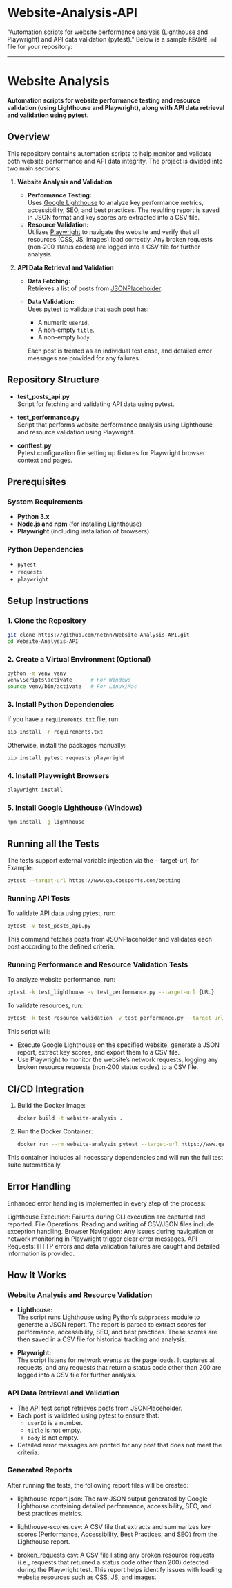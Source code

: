# Website-Analysis-API
"Automation scripts for website performance analysis (Lighthouse and Playwright) and API data validation (pytest)."
Below is a sample `README.md` file for your repository:

---

# Website Analysis

**Automation scripts for website performance testing and resource validation (using Lighthouse and Playwright), along with API data retrieval and validation using pytest.**

## Overview

This repository contains automation scripts to help monitor and validate both website performance and API data integrity. The project is divided into two main sections:

1. **Website Analysis and Validation**
   - **Performance Testing:**  
     Uses [Google Lighthouse](https://developers.google.com/web/tools/lighthouse) to analyze key performance metrics, accessibility, SEO, and best practices. The resulting report is saved in JSON format and key scores are extracted into a CSV file.
   - **Resource Validation:**  
     Utilizes [Playwright](https://playwright.dev) to navigate the website and verify that all resources (CSS, JS, images) load correctly. Any broken requests (non-200 status codes) are logged into a CSV file for further analysis.

2. **API Data Retrieval and Validation**
   - **Data Fetching:**  
     Retrieves a list of posts from [JSONPlaceholder](https://jsonplaceholder.typicode.com/posts).
   - **Data Validation:**  
     Uses [pytest](https://docs.pytest.org) to validate that each post has:
     - A numeric `userId`.
     - A non-empty `title`.
     - A non-empty `body`.
     
     Each post is treated as an individual test case, and detailed error messages are provided for any failures.

## Repository Structure

- **test_posts_api.py**  
  Script for fetching and validating API data using pytest.

- **test_performance.py**  
  Script that performs website performance analysis using Lighthouse and resource validation using Playwright.

- **conftest.py**  
  Pytest configuration file setting up fixtures for Playwright browser context and pages.

## Prerequisites

### System Requirements
- **Python 3.x**
- **Node.js and npm** (for installing Lighthouse)
- **Playwright** (including installation of browsers)

### Python Dependencies
- `pytest`
- `requests`
- `playwright`

## Setup Instructions

### 1. Clone the Repository

```bash
git clone https://github.com/netnn/Website-Analysis-API.git
cd Website-Analysis-API

```

### 2. Create a Virtual Environment (Optional)

```bash
python -m venv venv
venv\Scripts\activate      # For Windows
source venv/bin/activate   # For Linux/Mac
```

### 3. Install Python Dependencies

If you have a `requirements.txt` file, run:

```bash
pip install -r requirements.txt
```

Otherwise, install the packages manually:

```bash
pip install pytest requests playwright
```

### 4. Install Playwright Browsers

```bash
playwright install
```

### 5. Install Google Lighthouse (Windows)

```bash
npm install -g lighthouse
```

## Running all the Tests
The tests support external variable injection via the --target-url, for Example:  

```bash
pytest --target-url https://www.qa.cbssports.com/betting
```


### Running API Tests

To validate API data using pytest, run:

```bash
pytest -v test_posts_api.py
```

This command fetches posts from JSONPlaceholder and validates each post according to the defined criteria.

### Running Performance and Resource Validation Tests

To analyze website performance, run:

```bash
pytest -k test_lighthouse -v test_performance.py --target-url {URL}
```
To validate resources, run:

```bash
pytest -k test_resource_validation -v test_performance.py --target-url {URL}
```

This script will:
- Execute Google Lighthouse on the specified website, generate a JSON report, extract key scores, and export them to a CSV file.
- Use Playwright to monitor the website’s network requests, logging any broken resource requests (non-200 status codes) to a CSV file.

## CI/CD Integration

1. Build the Docker Image:
   ```bash
   docker build -t website-analysis .
   ```
2. Run the Docker Container:
   ```bash
   docker run --rm website-analysis pytest --target-url https://www.qa.cbssports.com/betting
   ```
This container includes all necessary dependencies and will run the full test suite automatically.

## Error Handling
Enhanced error handling is implemented in every step of the process:

Lighthouse Execution: Failures during CLI execution are captured and reported.
File Operations: Reading and writing of CSV/JSON files include exception handling.
Browser Navigation: Any issues during navigation or network monitoring in Playwright trigger clear error messages.
API Requests: HTTP errors and data validation failures are caught and detailed information is provided.

## How It Works

### Website Analysis and Resource Validation
- **Lighthouse:**  
  The script runs Lighthouse using Python’s `subprocess` module to generate a JSON report. The report is parsed to extract scores for performance, accessibility, SEO, and best practices. These scores are then saved in a CSV file for historical tracking and analysis.
  
- **Playwright:**  
  The script listens for network events as the page loads. It captures all requests, and any requests that return a status code other than 200 are logged into a CSV file for further analysis.

### API Data Retrieval and Validation
- The API test script retrieves posts from JSONPlaceholder.
- Each post is validated using pytest to ensure that:
  - `userId` is a number.
  - `title` is not empty.
  - `body` is not empty.
- Detailed error messages are printed for any post that does not meet the criteria.

### Generated Reports
After running the tests, the following report files will be created:

- lighthouse-report.json:
The raw JSON output generated by Google Lighthouse containing detailed performance, accessibility, SEO, and best practices metrics.

- lighthouse-scores.csv:
A CSV file that extracts and summarizes key scores (Performance, Accessibility, Best Practices, and SEO) from the Lighthouse report.

- broken_requests.csv:
A CSV file listing any broken resource requests (i.e., requests that returned a status code other than 200) detected during the Playwright test. This report helps identify issues with loading website resources such as CSS, JS, and images.
